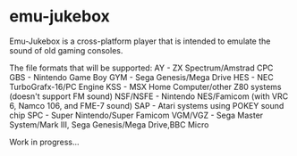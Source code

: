 # emu-jukebox

Emu-Jukebox is a cross-platform player that is intended to emulate the sound of old gaming consoles.

The file formats that will be supported:
AY        - ZX Spectrum/Amstrad CPC
GBS       - Nintendo Game Boy
GYM       - Sega Genesis/Mega Drive
HES       - NEC TurboGrafx-16/PC Engine
KSS       - MSX Home Computer/other Z80 systems (doesn't support FM sound)
NSF/NSFE  - Nintendo NES/Famicom (with VRC 6, Namco 106, and FME-7 sound)
SAP       - Atari systems using POKEY sound chip
SPC       - Super Nintendo/Super Famicom
VGM/VGZ   - Sega Master System/Mark III, Sega Genesis/Mega Drive,BBC Micro

Work in progress...
